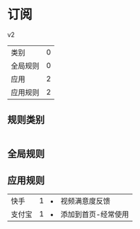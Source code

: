 # 订阅

v2

|||
| - |:-:|
|类别|0|
|全局规则|0|
|应用|2|
|应用规则|2|

## 规则类别

|||
| - |:-:|


## 全局规则



## 应用规则

||||
| - |:-:|-|
|快手|1|<li>视频满意度反馈|
|支付宝|1|<li>添加到首页-经常使用|
